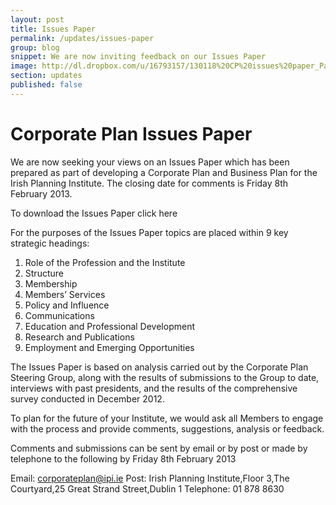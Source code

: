 ```yaml
---
layout: post
title: Issues Paper
permalink: /updates/issues-paper
group: blog
snippet: We are now inviting feedback on our Issues Paper
image: http://dl.dropbox.com/u/16793157/130118%20CP%20issues%20paper_Page_01a.jpg
section: updates
published: false
---
```


# Corporate Plan Issues Paper

We are now seeking your views on an Issues Paper which has been prepared as part of developing a Corporate Plan and Business Plan for the Irish Planning Institute. The closing date for comments is Friday 8th February 2013.

To download the Issues Paper click here

For the purposes of the Issues Paper topics are placed within 9 key strategic headings:

1.    Role of the Profession and the Institute
2.    Structure
3.    Membership
4.    Members’ Services
5.    Policy and Influence
6.    Communications
7.    Education and Professional Development
8.    Research and Publications
9.    Employment and Emerging Opportunities

The Issues Paper is based on analysis carried out by the Corporate Plan Steering Group, along with the results of submissions to the Group to date, interviews with past presidents, and the results of the comprehensive survey conducted in December 2012.  

To plan for the future of your Institute, we would ask all Members to engage with the process and provide comments, suggestions, analysis or feedback.

Comments and submissions can be sent by email or by post or made by telephone to the following by Friday 8th February 2013

Email:  corporateplan@ipi.ie
Post: Irish Planning Institute,Floor 3,The Courtyard,25 Great Strand Street,Dublin 1
Telephone: 01 878 8630 

